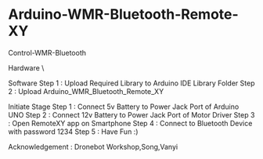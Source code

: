 # Arduino-WMR-Bluetooth-Remote-XY
Control-WMR-Bluetooth

Hardware
\\

Software
Step 1 : Upload Required Library to Arduino IDE Library Folder
Step 2 : Upload Arduino_WMR_Bluetooth_Remote_XY

Initiate Stage
Step 1 : Connect 5v Battery to Power Jack Port of Arduino UNO
Step 2 : Connect 12v Battery to Power Jack Port of Motor Driver
Step 3 : Open RemoteXY app on Smartphone
Step 4 : Connect to Bluetooth Device with password 1234
Step 5 : Have Fun :)


Acknowledgement : Dronebot Workshop,Song,Vanyi
